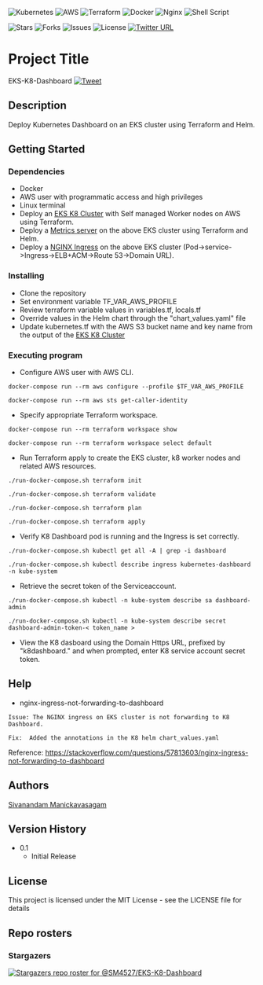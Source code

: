 <p align="center">

![Kubernetes](https://img.shields.io/badge/kubernetes-%23326ce5.svg?style=for-the-badge&logo=kubernetes&logoColor=white) ![AWS](https://img.shields.io/badge/AWS-%23FF9900.svg?style=for-the-badge&logo=amazon-aws&logoColor=white) ![Terraform](https://img.shields.io/badge/terraform-%235835CC.svg?style=for-the-badge&logo=terraform&logoColor=white) ![Docker](https://img.shields.io/badge/docker-%230db7ed.svg?style=for-the-badge&logo=docker&logoColor=white) ![Nginx](https://img.shields.io/badge/nginx-%23009639.svg?style=for-the-badge&logo=nginx&logoColor=white) ![Shell Script](https://img.shields.io/badge/shell_script-%23121011.svg?style=for-the-badge&logo=gnu-bash&logoColor=white)

![Stars](https://img.shields.io/github/stars/SM4527/EKS-K8-Dashboard?style=for-the-badge) ![Forks](https://img.shields.io/github/forks/SM4527/EKS-K8-Dashboard?style=for-the-badge) ![Issues](https://img.shields.io/github/issues/SM4527/EKS-K8-Dashboard?style=for-the-badge) ![License](https://img.shields.io/github/license/SM4527/EKS-K8-Dashboard?style=for-the-badge) [![Twitter URL](https://img.shields.io/twitter/url/https/twitter.com/Tamizhan99.svg?style=for-the-badge&label=Follow%20%40Tamizhan99)](https://twitter.com/Tamizhan99) 

</p>

# Project Title

EKS-K8-Dashboard [![Tweet](https://img.shields.io/twitter/url/http/shields.io.svg?style=social)](https://twitter.com/intent/tweet?text=EKS%20-%20Kubernetes%20-%20Dashboard&url=https://github.com/SM4527/EKS-K8-Dashboard)

## Description

Deploy Kubernetes Dashboard on an EKS cluster using Terraform and Helm.

## Getting Started

### Dependencies

* Docker
* AWS user with programmatic access and high privileges 
* Linux terminal
* Deploy an [EKS K8 Cluster](https://github.com/SM4527/EKS-Terraform) with Self managed Worker nodes on AWS using Terraform.
* Deploy a [Metrics server](https://github.com/SM4527/EKS-Metrics-server) on the above EKS cluster using Terraform and Helm.
* Deploy a [NGINX Ingress](https://github.com/SM4527/EKS-Nginx-Ingress) on the above EKS cluster (Pod->service->Ingress->ELB+ACM->Route 53->Domain URL).

### Installing

* Clone the repository
* Set environment variable TF_VAR_AWS_PROFILE
* Review terraform variable values in variables.tf, locals.tf
* Override values in the Helm chart through the "chart_values.yaml" file
* Update kubernetes.tf with the AWS S3 bucket name and key name from the output of the [EKS K8 Cluster](https://github.com/SM4527/EKS-Terraform/blob/master/outputs.tf)

### Executing program

* Configure AWS user with AWS CLI.

```
docker-compose run --rm aws configure --profile $TF_VAR_AWS_PROFILE

docker-compose run --rm aws sts get-caller-identity
```

* Specify appropriate Terraform workspace.

```
docker-compose run --rm terraform workspace show

docker-compose run --rm terraform workspace select default
```

* Run Terraform apply to create the EKS cluster, k8 worker nodes and related AWS resources.

```
./run-docker-compose.sh terraform init

./run-docker-compose.sh terraform validate

./run-docker-compose.sh terraform plan

./run-docker-compose.sh terraform apply
```

* Verify K8 Dashboard pod is running and the Ingress is set correctly.

```
./run-docker-compose.sh kubectl get all -A | grep -i dashboard

./run-docker-compose.sh kubectl describe ingress kubernetes-dashboard -n kube-system
```

* Retrieve the secret token of the Serviceaccount.

```
./run-docker-compose.sh kubectl -n kube-system describe sa dashboard-admin

./run-docker-compose.sh kubectl -n kube-system describe secret dashboard-admin-token-< token_name >
```

* View the K8 dasboard using the Domain Https URL, prefixed by "k8dashboard." and when prompted, enter K8 service account secret token.

## Help

* nginx-ingress-not-forwarding-to-dashboard

```
Issue: The NGINX ingress on EKS cluster is not forwarding to K8 Dashboard.

Fix:  Added the annotations in the K8 helm chart_values.yaml
```

Reference: https://stackoverflow.com/questions/57813603/nginx-ingress-not-forwarding-to-dashboard

## Authors

[Sivanandam Manickavasagam](https://www.linkedin.com/in/sivanandammanickavasagam)

## Version History

* 0.1
    * Initial Release

## License

This project is licensed under the MIT License - see the LICENSE file for details

## Repo rosters

### Stargazers

[![Stargazers repo roster for @SM4527/EKS-K8-Dashboard](https://reporoster.com/stars/dark/SM4527/EKS-K8-Dashboard)](https://github.com/SM4527/EKS-K8-Dashboard/stargazers)
